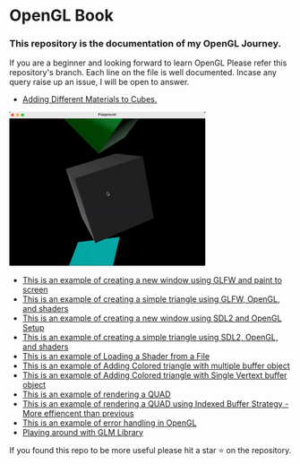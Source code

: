 # OpenGL Book
### This repository is the documentation of my OpenGL Journey.
If you are a beginner and looking forward to learn OpenGL Please refer this repository's branch. Each line on the file is well documented. Incase any query raise up an issue, I will be open to answer.

- [Adding Different Materials to Cubes.](https://github.com/AgnelSelvan/opengl_book/tree/25)
<img width=350 src="https://github.com/AgnelSelvan/opengl_book/blob/25/outputs/1.gif?raw=true">

- [This is an example of creating a new window using GLFW and paint to screen](https://github.com/AgnelSelvan/opengl_documentation/tree/01)
- [This is an example of creating a simple triangle using GLFW, OpenGL, and shaders](https://github.com/AgnelSelvan/opengl_documentation/tree/02)
- [This is an example of creating a new window using SDL2 and OpenGL Setup](https://github.com/AgnelSelvan/opengl_documentation/tree/03)
- [This is an example of creating a simple triangle using SDL2, OpenGL, and shaders](https://github.com/AgnelSelvan/opengl_documentation/tree/04)
- [This is an example of Loading a Shader from a File](https://github.com/AgnelSelvan/opengl_documentation/tree/05)
- [This is an example of Adding Colored triangle with multiple buffer object](https://github.com/AgnelSelvan/opengl_documentation/tree/06)
- [This is an example of Adding Colored triangle with Single Vertext buffer object](https://github.com/AgnelSelvan/opengl_documentation/tree/07)
- [This is an example of rendering a QUAD](https://github.com/AgnelSelvan/opengl_documentation/tree/08)
- [This is an example of rendering a QUAD using Indexed Buffer Strategy - More effiencent than previous](https://github.com/AgnelSelvan/opengl_documentation/tree/09)
- [This is an example of error handling in OpenGL](https://github.com/AgnelSelvan/opengl_documentation/tree/10)
- [Playing around with GLM Library](https://github.com/AgnelSelvan/opengl_documentation/tree/11)

If you found this repo to be more useful please hit a star ⭐️ on the repository.